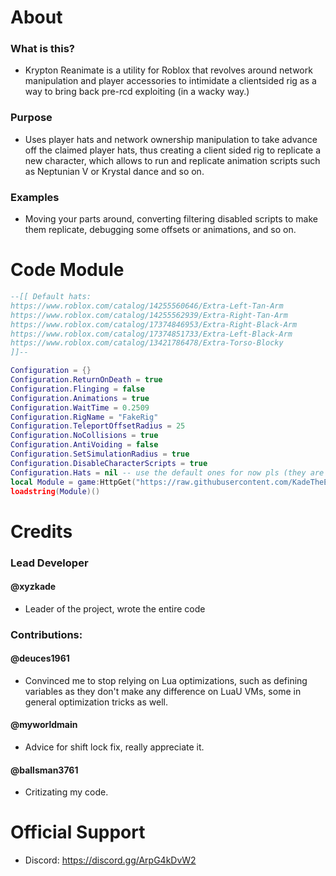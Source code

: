 # About
### What is this?
  - Krypton Reanimate is a utility for Roblox that revolves around network manipulation and player accessories to intimidate a clientsided rig as a way to bring back pre-rcd exploiting (in a wacky way.)

### Purpose
  - Uses player hats and network ownership manipulation to take advance off the claimed player hats, thus creating a client sided rig to replicate a new character, which allows to run and replicate animation scripts such as Neptunian V or Krystal dance and so on.

### Examples
  - Moving your parts around, converting filtering disabled scripts to make them replicate, debugging some offsets or animations, and so on.

# Code Module
```lua
--[[ Default hats:
https://www.roblox.com/catalog/14255560646/Extra-Left-Tan-Arm
https://www.roblox.com/catalog/14255562939/Extra-Right-Tan-Arm
https://www.roblox.com/catalog/17374846953/Extra-Right-Black-Arm
https://www.roblox.com/catalog/17374851733/Extra-Left-Black-Arm
https://www.roblox.com/catalog/13421786478/Extra-Torso-Blocky
]]--

Configuration = {}
Configuration.ReturnOnDeath = true
Configuration.Flinging = false
Configuration.Animations = true
Configuration.WaitTime = 0.2509
Configuration.RigName = "FakeRig"
Configuration.TeleportOffsetRadius = 25
Configuration.NoCollisions = true
Configuration.AntiVoiding = false
Configuration.SetSimulationRadius = true
Configuration.DisableCharacterScripts = true
Configuration.Hats = nil -- use the default ones for now pls (they are on discord server)
local Module = game:HttpGet("https://raw.githubusercontent.com/KadeTheExploiter/Krypton/main/Module.luau")
loadstring(Module)()
```

# Credits

### Lead Developer

#### @xyzkade 
  - Leader of the project, wrote the entire code

### Contributions:

#### @deuces1961
  - Convinced me to stop relying on Lua optimizations, such as defining variables as they don't make any difference on LuaU VMs, some in general optimization tricks as well.

#### @myworldmain
  - Advice for shift lock fix, really appreciate it.

#### @ballsman3761
  - Critizating my code.

# Official Support
- Discord: https://discord.gg/ArpG4kDvW2
